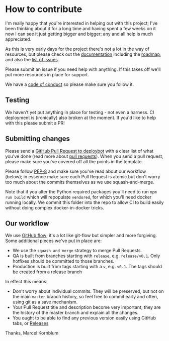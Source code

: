 # How to contribute

I'm really happy that you're interested in helping out with this project; I've been thinking about it for a long time and having spent a few weeks on it now I can see it just getting bigger and bigger; any and all help is much appreciated.

As this is very early days for the project there's not a lot in the way of resources, but please check out the [documentation](./index.md) including the [roadmap](./roadmap.md), and also the [list of issues](https://github.com/signal-noise/deploybot/issues).

Please submit an issue if you need help with anything. If this takes off we'll put more resources in place for support.

We have a [code of conduct](./CODE_OF_CONDUCT.md) so please make sure you follow it.

## Testing

We haven't yet put anything in place for testing - not even a harness. CI deployment is (ironically) also broken at the moment. If you'd like to help with this please submit a PR!

## Submitting changes

Please send a [GitHub Pull Request to deploybot](https://github.com/signal-noise/deploybot/pull/new/master) with a clear list of what you've done (read more about [pull requests](http://help.github.com/pull-requests/)). When you send a pull request, please make sure you've covered off all the points in the template.

Please follow [PEP-8](https://www.python.org/dev/peps/pep-0008/) and make sure you've read about our workflow (below); in essence make sure each Pull Request is atomic but don't worry too much about the commits themselves as we use squash-and-merge.

Note that if you alter the Python required packages you'll need to run `npm run build` which will repopulate `vendored`, for which you'll need docker running locally. We commit this folder into the repo to allow CI to build easily without doing complex docker-in-docker tricks.

## Our workflow

We use [GitHub flow](https://guides.github.com/introduction/flow/); it's a lot like git-flow but simpler and more forgiving. Some additional pieces we've put in place are:

- We use the `squash and merge` strategy to merge Pull Requests.
- QA is built from branches starting with `release`, e.g. `release/v0.1`. Only hotfixes should be committed to those branches.
- Production is built from tags starting with a `v`, e.g. `v0.1`. The tags should be created from a release branch

In effect this means:

- Don't worry about individual commits. They will be preserved, but not on the main `master` branch history, so feel free to commit early and often, using git as a save mechanism.
- Your Pull Request title and description become very important; they are the history of the master branch and explain all the changes.
- You ought to be able to find any previous version easily using GitHub tabs, or [Releases](https://github.com/signal-noise/deploybot/releases)

Thanks, Marcel Kornblum

